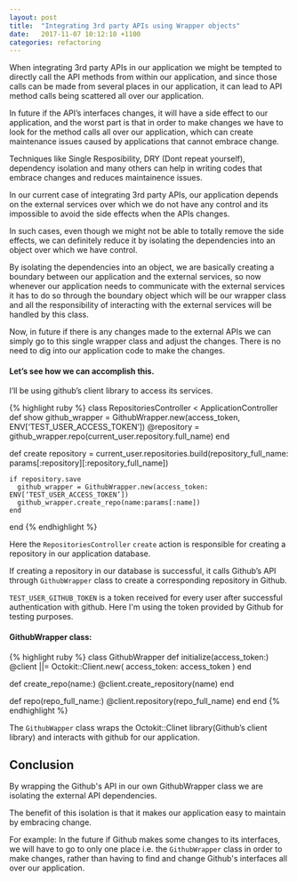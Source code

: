 ```yaml
---
layout: post
title:  "Integrating 3rd party APIs using Wrapper objects"
date:   2017-11-07 10:12:10 +1100
categories: refactoring
---
```

When integrating 3rd party APIs in our application we might be tempted to directly call the API methods
from within our application, and since those calls can be made from several places in our application, it can lead to API method calls being scattered all over our application.

In future if the API’s interfaces changes, it will have a side effect to our application, and the worst part is that in order to make changes we have to look for the method calls all over our application, which can create maintenance issues caused by applications that cannot embrace change.

Techniques like Single Resposibility, DRY (Dont repeat yourself), dependency isolation and many others can help in writing codes that embrace changes and reduces maintainence issues.

In our current case of integrating 3rd party APIs, our application depends on the external services over which we do not have any control and its impossible to avoid the side effects when the APIs changes. 

In such cases, even though we might not be able to totally remove the side effects, we can definitely reduce it by isolating the dependencies into an object over which we have control.

By isolating the dependencies into an object, we are basically creating a boundary between our application and the external services, so now whenever our application needs to communicate with the external services it has to do so through the boundary object which will be our wrapper class and all the responsibility of interacting with the external services will be handled by this class.

Now, in future if there is any changes made to the external APIs we can simply go to this single wrapper class and adjust the changes. There is no need to dig into our application code to make the changes.

#### Let’s see how we can accomplish this.

I’ll be using github’s client library to access its services.  

{% highlight ruby %}
class RepositoriesController < ApplicationController
  def show
    github_wrapper = GithubWrapper.new(access_token, ENV[‘TEST_USER_ACCESS_TOKEN’])
    @repository = github_wrapper.repo(current_user.repository.full_name)
  end

  def create
    repository = current_user.repositories.build(repository_full_name: params[:repository][:repository_full_name])

    if repository.save
      github_wrapper = GithubWrapper.new(access_token: ENV[‘TEST_USER_ACCESS_TOKEN’])
      github_wrapper.create_repo(name:params[:name])
    end
end
{% endhighlight %}

Here the ```RepositoriesController``` ```create``` action is responsible for creating a repository in our application database.

If creating a repository in our database is successful, it calls Github’s API through ```GithubWrapper``` class to create a corresponding repository in Github.

```TEST_USER_GITHUB_TOKEN``` is a token received for every user after successful authentication with github. Here I'm using the token provided by Github for testing purposes.

#### GithubWrapper class:
{% highlight ruby %}
class GithubWrapper
  def initialize(access_token:)
    @client ||= Octokit::Client.new(
      access_token: access_token
    )
  end

  def create_repo(name:)
    @client.create_repository(name)
  end

  def repo(repo_full_name:)
    @client.repository(repo_full_name)
  end
end
{% endhighlight %}

The ```GithubWapper``` class wraps the Octokit::Clinet library(Github’s client library) and interacts with github for our application.

## Conclusion
By wrapping the Github's API in our own GithubWrapper class we are isolating the external API dependencies.

The benefit of this isolation is that it makes our application easy to maintain by embracing change.

For example: In the future if Github makes some changes to its interfaces, we will have to go to only one place i.e. the ```GithubWrapper``` class in order to make changes, rather than having to find and change Github's interfaces all over our application.
